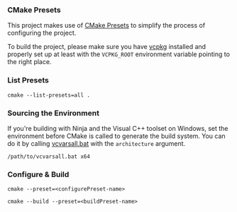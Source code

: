 ### CMake Presets

This project makes use of [CMake Presets][1] to simplify the process of configuring
the project.

To build the project, please make sure you have [vcpkg][2]
installed and properly set up at least with the `VCPKG_ROOT` environment variable pointing
to the right place.

### List Presets
```
cmake --list-presets=all .
```


### Sourcing the Environment
If you're building with Ninja and the Visual C++ toolset on Windows, set the environment before CMake is called to generate the build system. You can do it by calling [vcvarsall.bat](3) with the `architecture` argument.
```
/path/to/vcvarsall.bat x64
```

### Configure & Build
```
cmake --preset=<configurePreset-name>
```
```
cmake --build --preset=<buildPreset-name>
```

[1]: https://cmake.org/cmake/help/latest/manual/cmake-presets.7.html
[2]: https://github.com/microsoft/vcpkg
[3]: https://learn.microsoft.com/en-us/cpp/build/cmake-presets-vs?view=msvc-170#sourcing-the-environment-when-building-with-command-line-generators-on-windows

